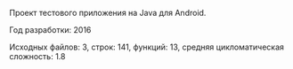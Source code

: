 Проект тестового приложения на Java для Android.

Год разработки: 2016

Исходных файлов: 3, строк: 141, функций: 13, средняя цикломатическая сложность: 1.8 
